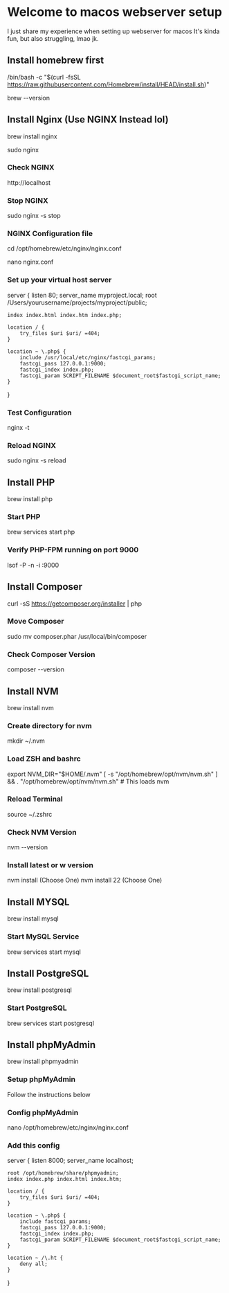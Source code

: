 # Welcome to macos webserver setup
I just share my experience when setting up webserver for macos
It's kinda fun, but also struggling, lmao jk.

## Install homebrew first
/bin/bash -c "$(curl -fsSL https://raw.githubusercontent.com/Homebrew/install/HEAD/install.sh)"

brew --version

## Install Nginx (Use NGINX Instead lol)
brew install nginx

sudo nginx

### Check NGINX
http://localhost

### Stop NGINX
sudo nginx -s stop

### NGINX Configuration file
cd /opt/homebrew/etc/nginx/nginx.conf

nano nginx.conf

### Set up your virtual host server
server {
    listen 80;
    server_name myproject.local;
    root /Users/yourusername/projects/myproject/public;

    index index.html index.htm index.php;

    location / {
        try_files $uri $uri/ =404;
    }

    location ~ \.php$ {
        include /usr/local/etc/nginx/fastcgi_params;
        fastcgi_pass 127.0.0.1:9000;
        fastcgi_index index.php;
        fastcgi_param SCRIPT_FILENAME $document_root$fastcgi_script_name;
    }
}


### Test Configuration
nginx -t

### Reload NGINX
sudo nginx -s reload

## Install PHP
brew install php

### Start PHP
brew services start php

### Verify PHP-FPM running on port 9000
lsof -P -n -i :9000

## Install Composer
curl -sS https://getcomposer.org/installer | php

### Move Composer
sudo mv composer.phar /usr/local/bin/composer

### Check Composer Version
composer --version


## Install NVM
brew install nvm

### Create directory for nvm
mkdir ~/.nvm


### Load ZSH and bashrc
export NVM_DIR="$HOME/.nvm"
[ -s "/opt/homebrew/opt/nvm/nvm.sh" ] && \. "/opt/homebrew/opt/nvm/nvm.sh"  # This loads nvm


### Reload Terminal
source ~/.zshrc

### Check NVM Version
nvm --version

### Install latest or w version
nvm install (Choose One)
nvm install 22 (Choose One)

## Install MYSQL
brew install mysql

### Start MySQL Service
brew services start mysql

## Install PostgreSQL
brew install postgresql

### Start PostgreSQL
brew services start postgresql

## Install phpMyAdmin
brew install phpmyadmin

### Setup phpMyAdmin
Follow the instructions below

### Config phpMyAdmin
nano /opt/homebrew/etc/nginx/nginx.conf

### Add this config
server {
    listen 8000;
    server_name localhost;

    root /opt/homebrew/share/phpmyadmin;
    index index.php index.html index.htm;

    location / {
        try_files $uri $uri/ =404;
    }

    location ~ \.php$ {
        include fastcgi_params;
        fastcgi_pass 127.0.0.1:9000;
        fastcgi_index index.php;
        fastcgi_param SCRIPT_FILENAME $document_root$fastcgi_script_name;
    }

    location ~ /\.ht {
        deny all;
    }
}




